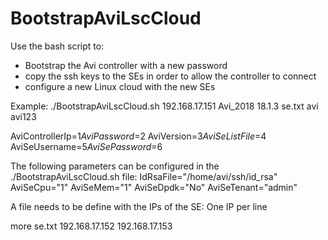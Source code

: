 # BootstrapAviLscCloud
Use the bash script to:
- Bootstrap the Avi controller with a new password
- copy the ssh keys to the SEs in order to allow the controller to connect
- configure a new Linux cloud with the new SEs

Example:
./BootstrapAviLscCloud.sh 192.168.17.151 Avi_2018 18.1.3 se.txt avi avi123

AviControllerIp=$1
AviPassword=$2
AviVersion=$3
AviSeListFile=$4
AviSeUsername=$5
AviSePassword=$6

The following parameters can be configured in the ./BootstrapAviLscCloud.sh file:
IdRsaFile="/home/avi/ssh/id_rsa"
AviSeCpu="1"
AviSeMem="1"
AviSeDpdk="No"
AviSeTenant="admin"

A file needs to be define with the IPs of the SE: One IP per line

more se.txt
192.168.17.152
192.168.17.153

